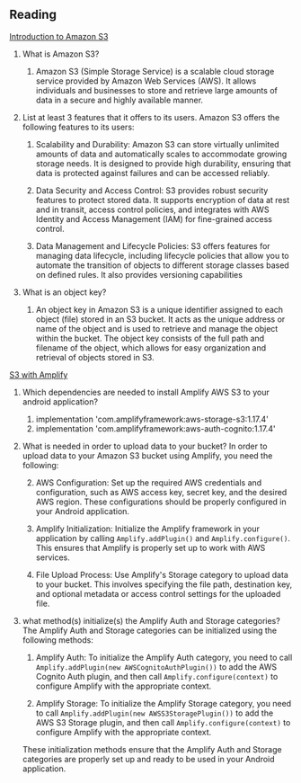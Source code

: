 ## Reading

[Introduction to Amazon S3](https://docs.aws.amazon.com/AmazonS3/latest/dev/Introduction.html)

1. What is Amazon S3?
	1.  Amazon S3 (Simple Storage Service) is a scalable cloud storage service provided by Amazon Web Services (AWS). It allows individuals and businesses to store and retrieve large amounts of data in a secure and highly available manner.
2. List at least 3 features that it offers to its users.
	 Amazon S3 offers the following features to its users:

	1. Scalability and Durability: Amazon S3 can store virtually unlimited amounts of data and automatically scales to accommodate growing storage needs. It is designed to provide high durability, ensuring that data is protected against failures and can be accessed reliably.

	2. Data Security and Access Control: S3 provides robust security features to protect stored data. It supports encryption of data at rest and in transit, access control policies, and integrates with AWS Identity and Access Management (IAM) for fine-grained access control.

	3. Data Management and Lifecycle Policies: S3 offers features for managing data lifecycle, including lifecycle policies that allow you to automate the transition of objects to different storage classes based on defined rules. It also provides versioning capabilities
3. What is an object key?
	1. An object key in Amazon S3 is a unique identifier assigned to each object (file) stored in an S3 bucket. It acts as the unique address or name of the object and is used to retrieve and manage the object within the bucket. The object key consists of the full path and filename of the object, which allows for easy organization and retrieval of objects stored in S3.

[S3 with Amplify](https://docs.amplify.aws/lib/storage/getting-started/q/platform/android/)

1. Which dependencies are needed to install Amplify AWS S3 to your android application?
	1. implementation 'com.amplifyframework:aws-storage-s3:1.17.4' 
	2. implementation 'com.amplifyframework:aws-auth-cognito:1.17.4'
2. What is needed in order to upload data to your bucket?
	 In order to upload data to your Amazon S3 bucket using Amplify, you need the following:
    
    2. AWS Configuration: Set up the required AWS credentials and configuration, such as AWS access key, secret key, and the desired AWS region. These configurations should be properly configured in your Android application.
    
    2. Amplify Initialization: Initialize the Amplify framework in your application by calling `Amplify.addPlugin()` and `Amplify.configure()`. This ensures that Amplify is properly set up to work with AWS services.
    
    3. File Upload Process: Use Amplify's Storage category to upload data to your bucket. This involves specifying the file path, destination key, and optional metadata or access control settings for the uploaded file.
3. what method(s) initialize(s) the Amplify Auth and Storage categories?
		The Amplify Auth and Storage categories can be initialized using the following methods:
    
    1. Amplify Auth: To initialize the Amplify Auth category, you need to call `Amplify.addPlugin(new AWSCognitoAuthPlugin())` to add the AWS Cognito Auth plugin, and then call `Amplify.configure(context)` to configure Amplify with the appropriate context.
    
    2. Amplify Storage: To initialize the Amplify Storage category, you need to call `Amplify.addPlugin(new AWSS3StoragePlugin())` to add the AWS S3 Storage plugin, and then call `Amplify.configure(context)` to configure Amplify with the appropriate context.
    
    These initialization methods ensure that the Amplify Auth and Storage categories are properly set up and ready to be used in your Android application.